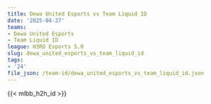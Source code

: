 ```yaml
---
title: Dewa United Esports vs Team Liquid ID
date: '2025-04-27'
teams:
- Dewa United Esports
- Team Liquid ID
league: H3RO Esports 5.0
slug: dewa_united_esports_vs_team_liquid_id
tags:
- '24'
file_json: /team-id/dewa_united_esports_vs_team_liquid_id.json
---
```


{{< mlbb_h2h_id >}}

